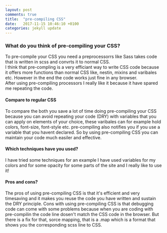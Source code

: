 ```yaml
---
layout: post
comments: true
title:  "pre-compiling CSS"
date:   2017-11-15 10:46:10 +0100
categories: jekyll update
---
```


### What do you think of pre-compiling your CSS?

To pre-compile your CSS you need a preprocessorrs like Sass takes code  that is written in scss and convrts it to normal CSS.  
I think that pre-compling is a very efficiant way to write CSS code because it offers more functions than normal CSS like, nestin, mixins and varibales etc. However in the end the code works just fine in any browser.  
After using pre-compiling processors I really like it because it have spared me repeating the code.

#### Compare to regular CSS

To compare the both you save a lot of time doing pre-compiling your CSS because you can avoid repeating your code (DRY) with variables that you can apply on elements of your choice, these varibales can for example hold colors, font-size, font-style etc. pre-compiling also notifies you if you use a variable that you havent declared. So by using pre-compiling CSS you can maintain your code much easiler and effective.

#### Which techniques have you used?

I have tried some techniques for an example I have used variables for my colors and for some opacity for some parts of the site and I really like to use it!

#### Pros and cons?

The pros of using pre-compiling CSS is that it's efficient and very timesaving and it makes you reuse the code you have written and sustain the DRY principle. Cons with using pre-compiling CSS is that debugging code can come with some problems because when you are coding with pre-compilin the code line dosen't  match the CSS code in the browser. But there is a fix for that, sorce mapping, that is a .map which is a format that shows you the corresponding scss line to CSS.